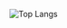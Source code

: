 ![Top Langs](https://github-readme-stats.vercel.app/api/top-langs/?username=Hama&hide_progress=true)
